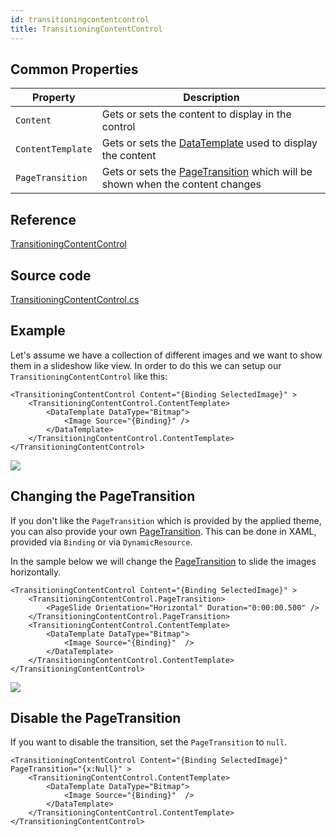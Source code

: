 ```yaml
---
id: transitioningcontentcontrol
title: TransitioningContentControl
---
```


## Common Properties

| Property          | Description                                                                                                                                 |
| ----------------- | ------------------------------------------------------------------------------------------------------------------------------------------- |
| `Content`         | Gets or sets the content to display in the control                                                                                          |
| `ContentTemplate` | Gets or sets the [DataTemplate](../templates/data-templates) used to display the content                      |
| `PageTransition`  | Gets or sets the [PageTransition](../animations/page-transitions) which will be shown when the content changes |

## Reference

[TransitioningContentControl](http://reference.avaloniaui.net/api/Avalonia.ReactiveUI/TransitioningContentControl/)

## Source code

[TransitioningContentControl.cs](https://github.com/AvaloniaUI/Avalonia/blob/master/src/Avalonia.Controls/TransitioningContentControl.cs)

## Example

Let's assume we have a collection of different images and we want to show them in a slideshow like view. In order to do this we can setup our `TransitioningContentControl` like this:

```markup
<TransitioningContentControl Content="{Binding SelectedImage}" >
    <TransitioningContentControl.ContentTemplate>
        <DataTemplate DataType="Bitmap">
            <Image Source="{Binding}" />
        </DataTemplate>
    </TransitioningContentControl.ContentTemplate>
</TransitioningContentControl>
```

  <div style={{textAlign: 'center'}}>
    <img src="/img/controls/transitioningcontentcontrol/TransitioningContentControl_01.webp" />
  </div>


## Changing the PageTransition

If you don't like the `PageTransition` which is provided by the applied theme, you can also provide your own [PageTransition](../animations/page-transitions). This can be done in XAML, provided via `Binding` or via `DynamicResource`.

In the sample below we will change the [PageTransition](../animations/page-transitions.md) to slide the images horizontally.

```markup
<TransitioningContentControl Content="{Binding SelectedImage}" >
    <TransitioningContentControl.PageTransition>
        <PageSlide Orientation="Horizontal" Duration="0:00:00.500" />
    </TransitioningContentControl.PageTransition>
    <TransitioningContentControl.ContentTemplate>
        <DataTemplate DataType="Bitmap">
            <Image Source="{Binding}"  />
        </DataTemplate>
    </TransitioningContentControl.ContentTemplate>
</TransitioningContentControl>
```

  <div style={{textAlign: 'center'}}>
    <img src="/img/controls/transitioningcontentcontrol/TransitioningContentControl_02.webp" />
  </div>

## Disable the PageTransition

If you want to disable the transition, set the `PageTransition` to `null`.

```markup
<TransitioningContentControl Content="{Binding SelectedImage}" PageTransition="{x:Null}" >
    <TransitioningContentControl.ContentTemplate>
        <DataTemplate DataType="Bitmap">
            <Image Source="{Binding}"  />
        </DataTemplate>
    </TransitioningContentControl.ContentTemplate>
</TransitioningContentControl>
```